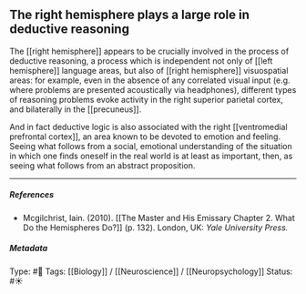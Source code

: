 ## The right hemisphere plays a large role in deductive reasoning  # 

The [[right hemisphere]] appears to be crucially involved in the process of deductive reasoning, a process which is independent not only of [[left hemisphere]] language areas, but also of [[right hemisphere]] visuospatial areas: for example, even in the absence of any correlated visual input (e.g. where problems are presented acoustically via headphones), different types of reasoning problems evoke activity in the right superior parietal cortex, and bilaterally in the [[precuneus]]. 

And in fact deductive logic is also associated with the right [[ventromedial prefrontal cortex]], an area known to be devoted to emotion and feeling. Seeing what follows from a social, emotional understanding of the situation in which one finds oneself in the real world is at least as important, then, as seeing what follows from an abstract proposition.

___

##### References

- Mcgilchrist, Iain. (2010). [[The Master and His Emissary Chapter 2. What Do the Hemispheres Do?]] (p. 132). London, UK: _Yale University Press._

##### Metadata

Type: #🔴 
Tags: [[Biology]] / [[Neuroscience]] / [[Neuropsychology]] 
Status: #☀️ 